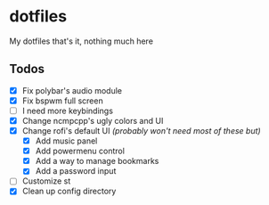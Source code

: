 # dotfiles

My dotfiles that's it, nothing much here

## Todos

- [x] Fix polybar's audio module
- [x] Fix bspwm full screen
- [ ] I need more keybindings
- [x] Change ncmpcpp's ugly colors and UI
- [x] Change rofi's default UI *(probably won't need most of these but)*
    - [x] Add music panel
    - [x] Add powermenu control
    - [x] Add a way to manage bookmarks
    - [x] Add a password input
- [ ] Customize st
- [x] Clean up config directory

